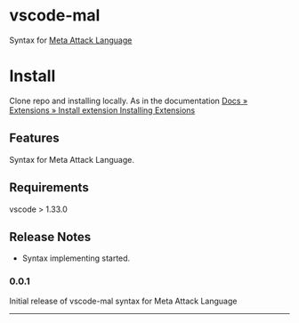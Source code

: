 # vscode-mal 
Syntax for [Meta Attack Language](https://github.com/pontusj101/MAL)

# Install

Clone repo and installing locally. As in the documentation
[Docs » Extensions » Install extension Installing Extensions](https://vscode-docs.readthedocs.io/en/stable/extensions/install-extension/)

## Features

Syntax for Meta Attack Language.

## Requirements

vscode > 1.33.0

## Release Notes

* Syntax implementing started.

### 0.0.1

Initial release of vscode-mal syntax for Meta Attack Language

-----------------------------------------------------------------------------------------------------------

